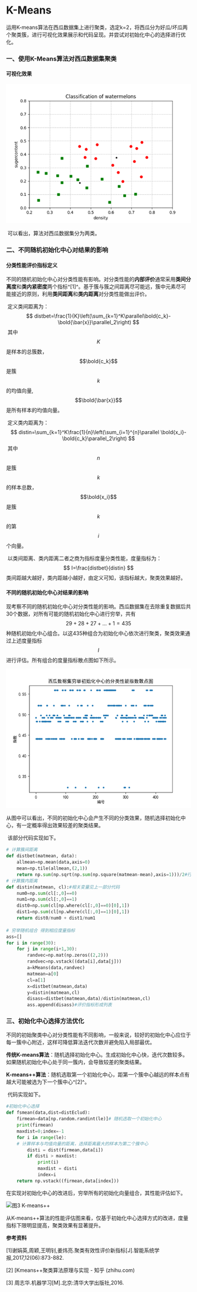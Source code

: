 # K-Means
​        运用K-means算法在西瓜数据集上进行聚类，选定k=2，将西瓜分为好瓜/坏瓜两个聚类簇，进行可视化效果展示和代码呈现。并尝试对初始化中心的选择进行优化。

###  一、使用K-Means算法对西瓜数据集聚类

####  可视化效果

![图1 可视化](https://github.com/1container/K-Means/blob/main/images/%E5%9B%BE1%20%E5%8F%AF%E8%A7%86%E5%8C%96.png)

​        可以看出，算法对西瓜数据集分为两类。

###  二、不同随机初始化中心对结果的影响

####  分类性能评价指标定义

​        不同的随机初始化中心对分类性能有影响。对分类性能的**内部评价**通常采用**类间分离度**和**类内紧密度**两个指标^[1]^。基于簇与簇之间距离尽可能远，簇中元素尽可能接近的原则，利用**类间距离**和**类内距离**对分类性能做出评价。

​        定义类间距离为：
$$
distbet=\frac{1}{K}\left(\sum_{k=1}^K\parallel\bold{c_k}-\bold{\bar{x}}\parallel_2\right)
$$
​        其中 $$K$$ 是样本的总簇数，$$\bold{c_k}$$ 是簇 $$k$$ 的均值向量, $$\bold{\bar{x}}$$ 是所有样本的均值向量。

​        定义类内距离为：
$$
distin=\sum_{k=1}^K\frac{1}{n}\left(\sum_{i=1}^{n}\parallel \bold{x_i}-\bold{c_k}\parallel_2\right)
$$
​        其中 $$n$$ 是簇 $$k$$ 的样本总数，$$\bold{x_i}$$ 是簇 $$k$$ 的第 $$i$$ 个向量。

​        以类间距离、类内距离二者之商为指标度量分类性能，度量指标为：
$$
I=\frac{distbet}{distin}
$$
​        类间距越大越好，类内距越小越好，由定义可知，该指标越大，聚类效果越好。

####  不同的随机初始化中心对结果的影响

​        现考察不同的随机初始化中心对分类性能的影响。西瓜数据集在去除重复数据后共30个数据，对所有可能的随机初始化中心进行穷举，共有 $$29+28+27+...+1=435$$ 种随机初始化中心组合。以这435种组合为初始化中心依次进行聚类，聚类效果通过上述度量指标 $$I$$ 进行评估。所有组合的度量指标散点图如下所示。

![图2 指数散点图](https://github.com/1container/K-Means/blob/main/images/%E5%9B%BE2%20%E6%8C%87%E6%95%B0%E6%95%A3%E7%82%B9%E5%9B%BE.png)

​        从图中可以看出，不同的初始化中心会产生不同的分类效果，随机选择初始化中心，有一定概率得出效果较差的聚类结果。

​        该部分代码实现如下。

```python
# 计算簇间距离
def distbet(matmean, data):
    allmean=np.mean(data,axis=0)
    mean=np.tile(allmean,(2,1))
    return np.sum(np.sqrt(np.sum(np.square(matmean-mean),axis=1)))/2#行相加开根号再相加
# 计算簇内距离
def distin(matmean, cl):#相关变量见上一部分代码
    num0=np.sum(cl[:,0]==0)
    num1=np.sum(cl[:,0]==1)
    dist0=np.sum(cl[np.where(cl[:,0]==0)[0],1])
    dist1=np.sum(cl[np.where(cl[:,0]==1)[0],1])
    return dist0/num0 + dist1/num1

# 穷举随机组合 得到相应度量指标
ass=[]
for i in range(30):
    for j in range(i+1,30):
        randvec=np.mat(np.zeros((2,2)))
        randvec=np.vstack((data[i],data[j]))
        a=kMeans(data,randvec)
        matmean=a[0]
        cl=a[1]
        x=distbet(matmean,data)
        y=distin(matmean,cl)
        disass=distbet(matmean,data)/distin(matmean,cl)
        ass.append(disass)#评价指标形成列表
```

###  三、初始化中心选择方法优化

​        不同的初始聚类中心对分类性能有不同影响，一般来说，较好的初始化中心应位于每一簇中心附近，这样可降低算法迭代次数并避免陷入局部最优。

​        **传统K-means算法**：随机选择初始化中心。生成初始化中心快，迭代次数较多。如果随机初始化中心处于同一簇内，会导致较差的聚类结果。

​        **K-means++算法**：随机选取第一个初始化中心，距第一个簇中心越远的样本点有越大可能被选为下一个簇中心^[2]^。

​        代码实现如下。

```python
#初始化中心选择
def fsmean(data,dist=distEclud):
    firmean=data[np.random.randint(le)]# 随机选取一个初始化中心
    print(firmean)
    maxdist=0;index=-1
    for i in range(le):
    # 计算样本与均值向量的距离，选择距离最大的样本为第二个簇中心
        disti = dist(firmean,data[i])
        if disti > maxdist:
            print(i)
            maxdist = disti
            index=i
    return np.vstack((firmean,data[index]))
```

​        在实现对初始化中心的改进后，穷举所有的初始化向量组合，其性能评估如下。

![图3 K-means++](https://github.com/1container/K-Means/blob/main/images/%E5%9B%BE3%20K-means%2B%2B.png)

​        从K-means++算法的性能评估图来看，仅基于初始化中心选择方式的改进，度量指标下限明显提高，聚类效果有显著提升。

**参考资料**

[1]谢娟英,周颖,王明钊,姜炜亮.聚类有效性评价新指标[J].智能系统学报,2017,12(06):873-882.

[2] [Kmeans++聚类算法原理与实现 - 知乎 (zhihu.com)

[3] 周志华.机器学习[M].北京:清华大学出版社,2016.
